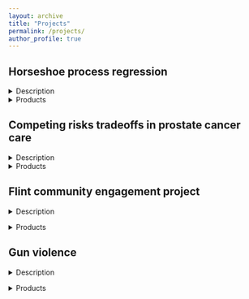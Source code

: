 ```yaml
---
layout: archive
title: "Projects"
permalink: /projects/
author_profile: true
---
```


## Horseshoe process regression
<details>
<summary> Description </summary>

In healthy, premenopausal women, basal body temperature (BBT) follows a well-defined pattern. Each menstrual cycle starts with the onset of the period, at which time BBT is low. With ovulation (usually around day 14 of the menstrual cycle), a woman's BBT jumps and remains high until the onset of the next period, when it drops suddenly to the pre-ovulation temperature and the cycle repeats. For an individual woman, tracking BBT over several menstrual cycles may give insight into underlying health conditions or provide guidance on how best to time sexual intercourse to improve or reduce chances of pregnancy, especially when used in combination with other health and fertility indicators.
  
BBT is difficult to model. Although the pattern outlined above generally holds, the details may vary across and within women, with the date of ovulation sometimes very early or late, the full menstrual cycle length ranging from 20 to 40+ days, and differing degrees of sharpness in the temperature jump. Many conventional methods to analyze these data would oversmooth the temperature jump and introduce excess motion into the flat pre- and post-ovulation portions of the association, making it difficult to identify the true time of ovulation. This bias could have real ramifications for a couple trying to achieve or avoid pregnancy. The data below illustrate some of these features, showing observed BBT data from one woman's menstrual cycle and the results from three different fitted models. The observed data are given as dots, with an expert's best guess of the true ovulation date given as a vertical dashed line. Three different model fits and their 95% uncertainty intervals are shown. We see that using either a Gaussian process regression (GPR) or a penalized spline model (Pspline) would estimate the date of ovulation as three days earlier than reality. Horseshoe process regression (HPR; the method I propose) accurately identifies the date of ovulation.

<p align="center">
  <img src="https://elizabethchase.github.io/images/mens_plot.png" />
</p>

How does HPR address this problem? The horseshoe distribution is a Bayesian shrinkage prior. Suppose we are fitting a linear regression model with $p$ predictors. If $p$ is large, we may want to shrink the estimates of the linear coefficients $\beta_j$, $j = 1, ..., p$. The horseshoe prior is one way to do so, in which we assume each $\beta_j$ is normally distributed with mean $0$ and variance $\tau^2 \lambda_j^2$, with $\tau, \lambda_j$ independently distributed as half-Cauchy with location $0$ and scale $1$. We call $\tau$ the global shrinkage parameter, as it provides overall shrinkage on the linear coefficients. If $\tau$ is large, the prior admits many large coefficients; if $\tau$ is small, the coefficients are pushed towards zero. However, the horseshoe prior also includes local shrinkage parameters, $\lambda_j$, one for each linear coefficient. The local shrinkage parameters allow individual coefficients to attain high values, even if $\tau$ is small.

To fit a BBT trajectory, we extend the horseshoe distribution as a stochastic process, assuming that incremental change in BBT over time is horseshoe distributed. Let $B_i$ be a measurement of BBT taken on day $t_i$, $i = 1,...,n.$ Then we assume that $Bi−Bi−1 ∼N(0,τ2λ2i(ti−ti−1))$, where $\tau, \lambda_i$ have the same priors as given above. This implies that on average we expect to see very little change in BBT over time, with the exception of a select number of large, sudden jumps, created by the local shrinkage parameters $\lambda_i$. That is the model fit we see from the HPR in the figure above--something that looks like a step function, although HPR is adept at fitting any association that exhibits abrupt changes. After exploring this simplest formulation of HPR, I subsequently extended it to allow for additional linear predictors, non-Gaussian outcomes, monotonicity constraints, and correlated data, and am currently working on a variational inference implementation (in addition to my original HMC implementation). All of these methods are implemented in the R package [HPR](https://github.com/elizabethchase/HPR) that I developed.
</details>

<details>
<summary> Products </summary>
- [Slides](https://elizabethchase.github.io/files/enar_hpr_2022.pdf) from my talk given at ENAR (March 2022).
- Manuscript (submitted): **Chase EC**; Taylor JMG; Boonstra PS. "Modeling data using horseshoe process regression."
- Manuscript (in preparation): **Chase EC**; Taylor JMG; Boonstra PS. "A variational inference approach for horseshoe process regression with correlated data."
- R package: [HPR](https://github.com/elizabethchase/HPR)
</details>
  
## Competing risks tradeoffs in prostate cancer care
<details>
<summary>Description</summary>
 
In localized prostate cancer patients, other-cause mortality (OCM) is the primary cause of death. Nonetheless, most research focuses on prostate-cancer specific mortality (PCSM), with less attention paid to OCM. My collaborators in radiation oncology wanted to better understand how risk of OCM affects risk of PCSM and how treatment decision-making can minimize patients' risk of overall mortality, rather than just PCSM.
  
To address these questions, I developed a prediction model for OCM in prostate cancer patients using data from the National Health and Nutrition Examination Survey (NHANES) and then used properties of the cumulative incidence function to integrate cause-specific models of the hazards of OCM and PCSM, which provided estimates of the absolute risk of PCSM, OCM, and overall mortality under different treatment regimens.
</details>

<details>
<summary> Products </summary>
- [Paper](https://elizabethchase.github.io/files/chase_occam.pdf): **Chase EC**; Bryant AK; Sun Y; Jackson WC; Spratt DE; Dess RT; Schipper MJ. “Development and Validation of a Life Expectancy Calculator for U.S. Prostate Cancer Patients.” BJU International (April 2022).
- Manuscript (in preparation): Covert EC; **Chase EC**; Dess RT; Schipper MJ; Jackson WC. “Data integration for prostate cancer specific mortality prediction.” 
- Shiny apps: [OCCAM](occam-cap.org), [STAR-CAP](star-cap.org)
</details>
  
## Flint community engagement project
<details>
<summary>Description</summary>
 
  Put description here! </details>
  
<details>
<summary> Products </summary>
- [Paper](https://elizabethchase.github.io/files/Ezell2022_CRT.pdf): Ezell JM and **EC Chase**. “Forming a critical race theory of environmental disaster: management and social meanings in the Flint Water Crisis.” Journal of Environmental Management (2022).
- [Paper](https://elizabethchase.github.io/files/Ezell2022_child.pdf): Ezell JM; Bhardwaj S; **Chase EC**. “Child lead screening behaviors and health outcomes following the Flint Water Crisis: a cross-sectional analysis.” Journal of Racial and Ethnic Health Disparities (Jan. 2022).
- [Paper](https://elizabethchase.github.io/files/ezell2021_adult.pdf): Ezell JM and **EC Chase**. “A population-based assessment of physical symptoms and mental health outcomes among adults following the Flint Water Crisis.” Journal of Urban Health (Apr. 2021).
- Manuscript (under review): Ezell JM and **EC Chase**. “How Does Race Impact Resource Uptake Following Environmental Disaster? Examining Responses to Government Intervention During the Flint Water Crisis.”
- Manuscript (submitted): Shelton J; **Chase EC**; Lee A; Ezell JM. “Gender, health, and social networks during public health disasters: an evaluation of the Flint Water Crisis.”
</details>
  
## Gun violence
<details>
<summary>Description</summary>
 
  Put description here! </details>
  
<details>
<summary> Products </summary>
- [Poster](https://elizabethchase.github.io/files/dv_shootings_poster.pdf) made in collaboration with Dr. Veronica Berrocal, presented at Data Science for Public Good Symposium (Feb. 2020).
- [Slides](https://elizabethchase.github.io/files/gunviolece_integration.pdf) presented at my lab meeting in Feb. 2021, based on work I carried out for my final project for BIOSTAT 880: Missing Data. 
</details>
